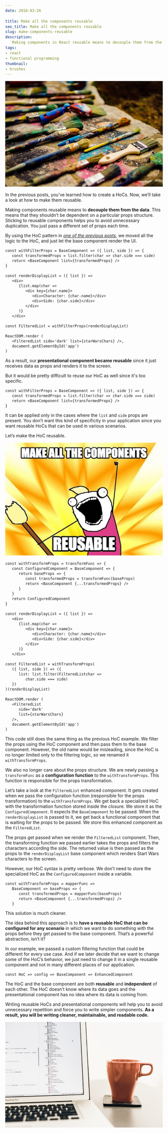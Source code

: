 ```yaml
---
date: 2018-03-26

title: Make all the components reusable
seo_title: Make all the components reusable
slug: make-components-reusable
description:
   Making components in React reusable means to decouple them from the data. This means they shouldn’t be dependent on a particular props structure. Sticking to reusable components will help you to avoid unnecessary duplication.
tags:
- react
- functional programming
thumbnail:
- brushes
---
```


![alt text](./images/brushes.jpg "Many brushes")

In the previous posts, you’ve learned how to create a HoCs. Now, we’ll take a look at how to make them reusable.

Making components reusable means to **decouple them from the data**. This means that they shouldn’t be dependent on a particular props structure. Sticking to reusable components helps you to avoid unnecessary duplication. You just pass a different set of props each time.

By using the HoC pattern in *[one of the previous posts](https://www.codinglawyer.io/posts/introducing-higher-order-components)*, we moved all the logic to the HoC, and just let the base component render the UI.

    const withFilterProps = BaseComponent => ({ list, side }) => {
       const transformedProps = list.filter(char => char.side === side)
       return <BaseComponent list={transformedProps} />
    }
    
    const renderDisplayList = ({ list }) =>
       <div>
          {list.map(char =>
             <div key={char.name}>
                <div>Character: {char.name}</div>
                <div>Side: {char.side}</div>
             </div>
          )}
       </div>
    
    const FilteredList = withFilterProps(renderDisplayList)
    
    ReactDOM.render (
       <FilteredList side='dark' list={starWarsChars} />,
       document.getElementById('app')
    )

As a result, our **presentational component became reusable** since it just receives data as props and renders it to the screen.

But it would be pretty difficult to reuse our HoC as well since it's too specific.

    const withFilterProps = BaseComponent => ({ list, side }) => {
       const transformedProps = list.filter(char => char.side === side)
       return <BaseComponent list={transformedProps} />
    }

It can be applied only in the cases where the `list` and `side` props are present. You don’t want this kind of specificity in your application since you want reusable HoCs that can be used in various scenarios.

Let’s make the HoC reusable.

![alt text](./images/make-components-reusable.jpg "Make all the things meme")

    const withTransformProps = transformFunc => {
       const ConfiguredComponent = BaseComponent => {
          return baseProps => {
             const transformedProps = transformFunc(baseProps)
             return <BaseComponent {...transformedProps} />
          }
       }
       return ConfiguredComponent
    }
    
    const renderDisplayList = ({ list }) =>
       <div>
          {list.map(char =>
             <div key={char.name}>
                <div>Character: {char.name}</div>
                <div>Side: {char.side}</div>
             </div>
          )}
       </div>
    
    const FilteredList = withTransformProps(
       ({ list, side }) => ({
          list: list.filter(FilteredListchar =>
             char.side === side)
       })
    )(renderDisplayList)
    
    ReactDOM.render (
       <FilteredList
          side='dark'
          list={starWarsChars}
       />,
       document.getElementById('app')
    )

This code still does the same thing as the previous HoC example. We filter the props using the HoC component and then pass them to the base component. However, the old name would be misleading, since the HoC is no longer limited only to the filtering logic, so we renamed it `withTransformProps`.

We also no longer care about the props structure. We are newly passing a `transformFunc` as a **configuration function** to the `withTransformProps`. This function is responsible for the props transformation.

Let’s take a look at the `FilteredList` enhanced component. It gets created when we pass the configuration function (responsible for the props transformation) to the `withTransformProps`. We get back a specialized HoC with the transformation function stored inside the closure. We store it as the `ConfiguredComponent`. It expects the `BaseComponent` to be passed. When the `renderDisplayList` is passed to it, we get back a functional component that is waiting for the props to be passed. We store this enhanced component as the `FilteredList`.

The props get passed when we render the `FilteredList` component. Then, the transforming function we passed earlier takes the props and filters the characters according the side. The returned value is then passed as the props to the `renderDisplayList` base component which renders Start Wars characters to the screen.

However, our HoC syntax is pretty verbose. We don’t need to store the specialized HoC as the `ConfiguredComponent` inside a variable.

    const withTransformProps = mapperFunc =>
       BaseComponent => baseProps => {
          const transformedProps = mapperFunc(baseProps)
          return <BaseComponent {...transformedProps} />
       }

This solution is much cleaner.

The idea behind this approach is to **have a reusable HoC that can be configured for any scenario** in which we want to do something with the props before they get passed to the base component. That’s a powerful abstraction, isn’t it?

In our example, we passed a custom filtering function that could be different for every use case. And if we later decide that we want to change some of the HoC’s behavior, we just need to change it in a single reusable component and not in many different places of our application.

    const HoC => config => BaseComponent => EnhancedComponent

The HoC and the base component are both **reusable** and **independent** of each other. The HoC doesn’t know where its data goes and the presentational component has no idea where its data is coming from.

Writing reusable HoCs and presentational components will help you to avoid unnecessary repetition and force you to write simpler components. **As a result, you will be writing cleaner, maintainable, and readable code.**

![alt text](./images/coffee-code.jpg "Make all the things meme")
